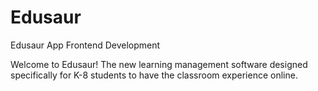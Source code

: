# Edusaur
Edusaur App Frontend Development

Welcome to Edusaur! The new learning management software designed specifically for K-8 students to have the classroom experience online. 


